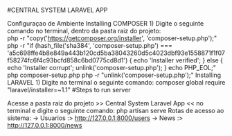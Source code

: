 #CENTRAL SYSTEM LARAVEL APP

Configuraçao de Ambiente
Installing COMPOSER
    1) Digite o seguinte comando no terminal, dentro da pasta raiz do projeto:  
    	php -r "copy('https://getcomposer.org/installer', 'composer-setup.php');"
		php -r "if (hash_file('sha384', 'composer-setup.php') === 'a5c698ffe4b8e849a443b120cd5ba38043260d5c4023dbf93e1558871f1f07f58274fc6f4c93bcfd858c6bd0775cd8d1') { echo 'Installer verified'; } else { echo 'Installer corrupt'; unlink('composer-setup.php'); } echo PHP_EOL;"
		php composer-setup.php
		php -r "unlink('composer-setup.php');"
Installing LARAVEL
    1) Digite no terminal o seguinte comando: composer global require "laravel/installer=~1.1"
#Steps to run server

Acesse a pasta raiz do projeto >> Central System Laravel App << no terminal e digite o seguinte comando:
php artisan serve
Rotas de acesso ao sistema:
-> Usuarios :> http://127.0.0.1:8000/users
-> News :> http://127.0.0.1:8000/news